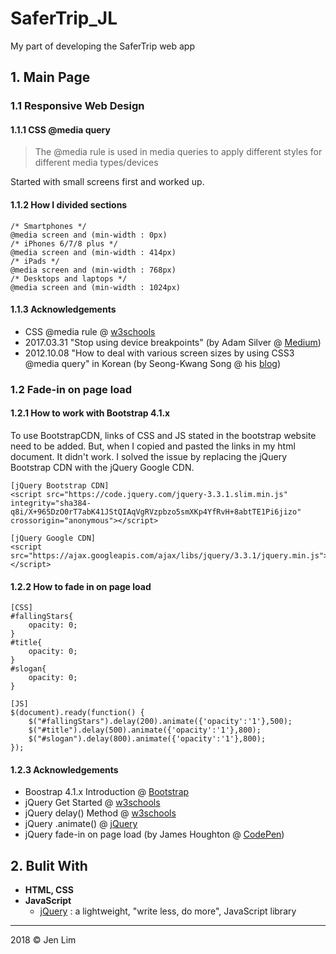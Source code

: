 # SaferTrip_JL
My part of developing the SaferTrip web app

## 1. Main Page
### 1.1 Responsive Web Design 
#### 1.1.1 CSS @media query
> The @media rule is used in media queries to apply different styles for different media types/devices

Started with small screens first and worked up.

#### 1.1.2 How I divided sections
    /* Smartphones */ 
    @media screen and (min-width : 0px)
    /* iPhones 6/7/8 plus */
    @media screen and (min-width : 414px)
    /* iPads */
    @media screen and (min-width : 768px)
    /* Desktops and laptops */
    @media screen and (min-width : 1024px)

#### 1.1.3 Acknowledgements
* CSS @media rule @ [w3schools](https://www.w3schools.com/cssref/css3_pr_mediaquery.asp)
* 2017.03.31 "Stop using device breakpoints" (by Adam Silver @ [Medium](https://medium.com/simple-human/stop-using-device-breakpoints-b11a87e2625c))
* 2012.10.08 "How to deal with various screen sizes by using CSS3 @media query" in Korean (by Seong-Kwang Song @ his [blog](http://blog.saltfactory.net/using-css-media-query-for-responsive-web/))

### 1.2 Fade-in on page load
#### 1.2.1 How to work with Bootstrap 4.1.x
To use BootstrapCDN, links of CSS and JS stated in the bootstrap website need to be added. But, when I copied and pasted the links in my html document. It didn't work. I solved the issue by replacing the jQuery Bootstrap CDN with the jQuery Google CDN. 

    [jQuery Bootstrap CDN]
    <script src="https://code.jquery.com/jquery-3.3.1.slim.min.js" integrity="sha384-q8i/X+965DzO0rT7abK41JStQIAqVgRVzpbzo5smXKp4YfRvH+8abtTE1Pi6jizo" crossorigin="anonymous"></script>

    [jQuery Google CDN]
    <script src="https://ajax.googleapis.com/ajax/libs/jquery/3.3.1/jquery.min.js"></script>

#### 1.2.2 How to fade in on page load

    [CSS]
    #fallingStars{
        opacity: 0;
    }
    #title{
        opacity: 0;
    }
    #slogan{
        opacity: 0;
    }

    [JS]
    $(document).ready(function() {
        $("#fallingStars").delay(200).animate({'opacity':'1'},500);
        $("#title").delay(500).animate({'opacity':'1'},800);
        $("#slogan").delay(800).animate({'opacity':'1'},800);
    });

#### 1.2.3 Acknowledgements
* Boostrap 4.1.x Introduction @ [Bootstrap](https://getbootstrap.com/docs/4.1/getting-started/introduction/)
* jQuery Get Started @ [w3schools](https://www.w3schools.com/JQuery/jquery_get_started.asp)
* jQuery delay() Method @ [w3schools](https://www.w3schools.com/jquery/eff_delay.asp)
* jQuery .animate() @ [jQuery](http://api.jquery.com/animate/)
* jQuery fade-in on page load (by James Houghton @ [CodePen](https://codepen.io/blondersholmvik/pen/BLKxZE))

## 2. Bulit With
* <b>HTML, CSS</b>
* <b>JavaScript</b>
    - [jQuery](https://jquery.com/) : a lightweight, "write less, do more", JavaScript library

- - -
2018 © Jen Lim 